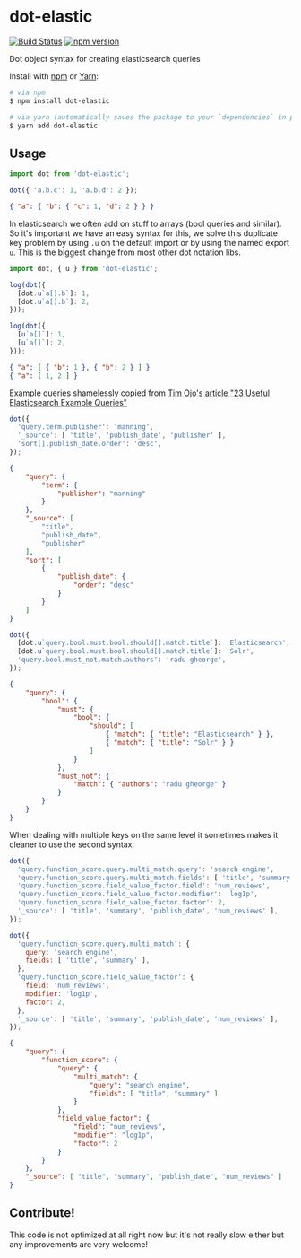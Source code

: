 dot-elastic
===================

[![Build Status](https://travis-ci.org/snorkypie/dot-elastic.svg?branch=master)](https://travis-ci.org/snorkypie/dot-elastic)
[![npm version](https://badge.fury.io/js/dot-elastic.svg)](https://badge.fury.io/js/dot-elastic)

Dot object syntax for creating elasticsearch queries

Install with [npm](https://www.npmjs.com/) or [Yarn](https://yarnpkg.com/):

```bash
# via npm
$ npm install dot-elastic

# via yarn (automatically saves the package to your `dependencies` in package.json)
$ yarn add dot-elastic
```

## Usage

```javascript
import dot from 'dot-elastic';
```

```javascript
dot({ 'a.b.c': 1, 'a.b.d': 2 });
```

```json
{ "a": { "b": { "c": 1, "d": 2 } } }
```

In elasticsearch we often add on stuff to arrays (bool queries and similar). So it's important we have an easy syntax for this, we solve this duplicate key problem by using `.u` on the default import or by using the named export `u`. This is the biggest change from most other dot notation libs.

```javascript
import dot, { u } from 'dot-elastic';

log(dot({
  [dot.u`a[].b`]: 1,
  [dot.u`a[].b`]: 2,
}));

log(dot({
  [u`a[]`]: 1,
  [u`a[]`]: 2,
}));
```

```json
{ "a": [ { "b": 1 }, { "b": 2 } ] }
{ "a": [ 1, 2 ] }
```

Example queries shamelessly copied from [Tim Ojo's article "23 Useful Elasticsearch Example Queries"](https://dzone.com/articles/23-useful-elasticsearch-example-queries)

```javascript
dot({
  'query.term.publisher': 'manning',
  '_source': [ 'title', 'publish_date', 'publisher' ],
  'sort[].publish_date.order': 'desc',
});
```

```json
{
    "query": {
        "term": {
            "publisher": "manning"
        }
    },
    "_source": [
        "title",
        "publish_date",
        "publisher"
    ],
    "sort": [
        {
            "publish_date": {
                "order": "desc"
            }
        }
    ]
}
```

```javascript
dot({
  [dot.u`query.bool.must.bool.should[].match.title`]: 'Elasticsearch',
  [dot.u`query.bool.must.bool.should[].match.title`]: 'Solr',
  'query.bool.must_not.match.authors': 'radu gheorge',
});
```

```json
{
    "query": {
        "bool": {
            "must": {
                "bool": {
                    "should": [
                        { "match": { "title": "Elasticsearch" } },
                        { "match": { "title": "Solr" } }
                    ]
                }
            },
            "must_not": {
                "match": { "authors": "radu gheorge" }
            }
        }
    }
}
```

When dealing with multiple keys on the same level it sometimes makes it cleaner to use the second syntax:

```javascript
dot({
  'query.function_score.query.multi_match.query': 'search engine',
  'query.function_score.query.multi_match.fields': [ 'title', 'summary' ],
  'query.function_score.field_value_factor.field': 'num_reviews',
  'query.function_score.field_value_factor.modifier': 'log1p',
  'query.function_score.field_value_factor.factor': 2,
  '_source': [ 'title', 'summary', 'publish_date', 'num_reviews' ],
});

dot({
  'query.function_score.query.multi_match': {
    query: 'search engine',
    fields: [ 'title', 'summary' ],
  },
  'query.function_score.field_value_factor': {
    field: 'num_reviews',
    modifier: 'log1p',
    factor: 2,
  },
  '_source': [ 'title', 'summary', 'publish_date', 'num_reviews' ],
});
```

```json
{
    "query": {
        "function_score": {
            "query": {
                "multi_match": {
                    "query": "search engine",
                    "fields": [ "title", "summary" ]
                }
            },
            "field_value_factor": {
                "field": "num_reviews",
                "modifier": "log1p",
                "factor": 2
            }
        }
    },
    "_source": [ "title", "summary", "publish_date", "num_reviews" ]
}
```

## Contribute!

This code is not optimized at all right now but it's not really slow either but any improvements are very welcome!
